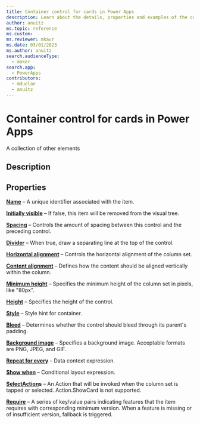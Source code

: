 ```yaml
---
title: Container control for cards in Power Apps
description: Learn about the details, properties and examples of the container control for cards in Power Apps.
author: anuitz
ms.topic: reference
ms.custom: 
ms.reviewer: mkaur
ms.date: 03/01/2023
ms.author: anuitz
search.audienceType:
  - maker
search.app:
  - PowerApps
contributors:
  - mduelae
  - anuitz
---
```


# Container control for cards in Power Apps

A collection of other elements

## Description


## Properties

**[Name](../control-reference.md#n)** – A unique identifier associated with the item.

**[Initially visible](../control-reference.md#i)** – If false, this item will be removed from the visual tree.

**[Spacing](../control-reference.md#s)** – Controls the amount of spacing between this control and the preceding control.

**[Divider](../control-reference.md#d)** – When true, draw a separating line at the top of the control.

**[Horizontal alignment](../control-reference.md#h)** – Controls the horizontal alignment of the column set.

**[Content alignment](../control-reference.md#c)** – Defines how the content should be aligned vertically within the column.

**[Minimum height](../control-reference.md#m)** – Specifies the minimum height of the column set in pixels, like "80px".

**[Height](../control-reference.md#h)** – Specifies the height of the control.

**[Style](../control-reference.md#s)** – Style hint for container.

**[Bleed](../control-reference.md#b)** – Determines whether the control should bleed through its parent's padding.

**[Background image](../control-reference.md#b)** – Specifies a background image. Acceptable formats are PNG, JPEG, and GIF.

**[Repeat for every](../control-reference.md#r)** – Data context expression.

**[Show when](../control-reference.md#s)** – Conditional layout expression.

**[SelectAction](../control-reference.md#n)s** – An Action that will be invoked when the column set is tapped or selected. Action.ShowCard is not supported.

**[Require](../control-reference.md#r)** – A series of key/value pairs indicating features that the item requires with corresponding minimum version. When a feature is missing or of insufficient version, fallback is triggered.
